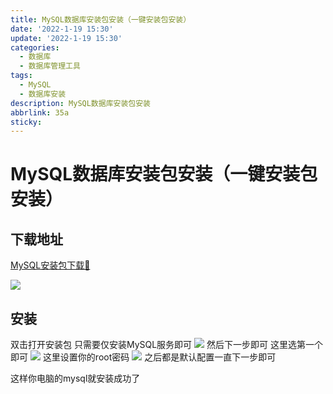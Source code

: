 ```yaml
---
title: MySQL数据库安装包安装（一键安装包安装）
date: '2022-1-19 15:30'
update: '2022-1-19 15:30'
categories:
  - 数据库
  - 数据库管理工具
tags:
  - MySQL
  - 数据库安装
description: MySQL数据库安装包安装
abbrlink: 35a
sticky:
---
```


# MySQL数据库安装包安装（一键安装包安装）

## 下载地址
[MySQL安装包下载📄](https://downloads.mysql.com/archives/installer/)

![](https://cdn.jsdelivr.net/gh/kzycn/cdn/img/20220119200347.png)

## 安装
双击打开安装包
只需要仅安装MySQL服务即可
![](https://cdn.jsdelivr.net/gh/kzycn/cdn/img/20220119204457.png)
然后下一步即可
这里选第一个即可
![](https://cdn.jsdelivr.net/gh/kzycn/cdn/img/20220119204931.png)
这里设置你的root密码
![](https://cdn.jsdelivr.net/gh/kzycn/cdn/img/20220119205052.png)
之后都是默认配置一直下一步即可

这样你电脑的mysql就安装成功了